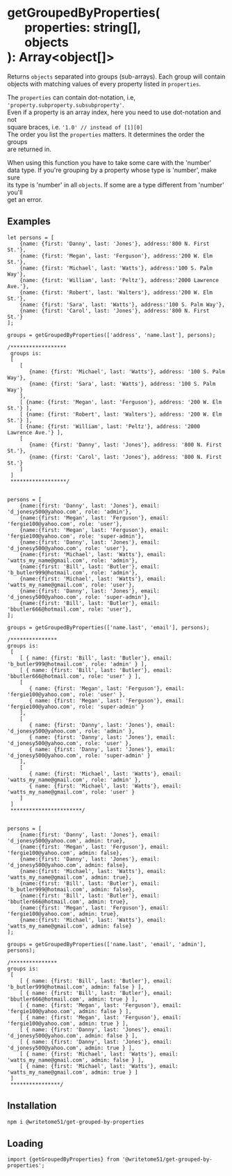 # getGroupedByProperties(<br>&nbsp;&nbsp;&nbsp;&nbsp;&nbsp;&nbsp;properties: string[],<br>&nbsp;&nbsp;&nbsp;&nbsp;&nbsp;&nbsp;objects<br>): Array<object[]>

Returns `objects` separated into groups (sub-arrays).  Each group will contain  
objects with matching values of every property listed in `properties`.   

The `properties` can contain dot-notation, i.e, `'property.subproperty.subsubproperty'`.  
Even if a property is an array index, here you need to use dot-notation and not  
square braces, i.e. `'1.0' // instead of [1][0]`  
The order you list the `properties` matters.  It determines the order the groups  
are returned in. 

When using this function you have to take some care with the 'number'  
data type.  If you're grouping by a property whose type is 'number', make sure  
its type is 'number' in all `objects`.  If some are a type different from 'number' you'll  
get an error.

## Examples
```
let persons = [
	{name: {first: 'Danny', last: 'Jones'}, address:'800 N. First St.'},
	{name: {first: 'Megan', last: 'Ferguson'}, address:'200 W. Elm St.'},
	{name: {first: 'Michael', last: 'Watts'}, address:'100 S. Palm Way'},
	{name: {first: 'William', last: 'Peltz'}, address:'2000 Lawrence Ave.'},
	{name: {first: 'Robert', last: 'Walters'}, address:'200 W. Elm St.'},
	{name: {first: 'Sara', last: 'Watts'}, address:'100 S. Palm Way'},
	{name: {first: 'Carol', last: 'Jones'}, address:'800 N. First St.'}
];

groups = getGroupedByProperties(['address', 'name.last'], persons);

/******************
 groups is:
 [
    [
       {name: {first: 'Michael', last: 'Watts'}, address: '100 S. Palm Way'},
       {name: {first: 'Sara', last: 'Watts'}, address: '100 S. Palm Way'}
    ],
    [ {name: {first: 'Megan', last: 'Ferguson'}, address: '200 W. Elm St.'} ],
    [ {name: {first: 'Robert', last: 'Walters'}, address: '200 W. Elm St.'} ],
    [ {name: {first: 'William', last: 'Peltz'}, address: '2000 Lawrence Ave.'} ],
    [
       {name: {first: 'Danny', last: 'Jones'}, address: '800 N. First St.'},
       {name: {first: 'Carol', last: 'Jones'}, address: '800 N. First St.'}
    ]
 ]
 ******************/
 
 
persons = [
	{name:{first: 'Danny', last: 'Jones'}, email: 'd_jonesy500@yahoo.com', role: 'admin'},
	{name:{first: 'Megan', last: 'Ferguson'}, email: 'fergie100@yahoo.com', role: 'user'},
	{name:{first: 'Megan', last: 'Ferguson'}, email: 'fergie100@yahoo.com', role: 'super-admin'},
	{name:{first: 'Danny', last: 'Jones'}, email: 'd_jonesy500@yahoo.com', role: 'user'},
	{name:{first: 'Michael', last: 'Watts'}, email: 'watts_my_name@gmail.com', role: 'admin'},
	{name:{first: 'Bill', last: 'Butler'}, email: 'b_butler999@hotmail.com', role: 'admin'},
	{name:{first: 'Michael', last: 'Watts'}, email: 'watts_my_name@gmail.com', role: 'user'},
	{name:{first: 'Danny', last: 'Jones'}, email: 'd_jonesy500@yahoo.com', role: 'super-admin'},
	{name:{first: 'Bill', last: 'Butler'}, email: 'bbutler666@hotmail.com', role: 'user'},
];

groups = getGroupedByProperties(['name.last', 'email'], persons);

/***************
groups is:
 [
    [ { name: {first: 'Bill', last: 'Butler'}, email: 'b_butler999@hotmail.com', role: 'admin' } ],
    [ { name: {first: 'Bill', last: 'Butler'}, email: 'bbutler666@hotmail.com', role: 'user' } ],
    [
       { name: {first: 'Megan', last: 'Ferguson'}, email: 'fergie100@yahoo.com', role: 'user' },
       { name: {first: 'Megan', last: 'Ferguson'}, email: 'fergie100@yahoo.com', role: 'super-admin' }
    ],
    [
       { name: {first: 'Danny', last: 'Jones'}, email: 'd_jonesy500@yahoo.com', role: 'admin' },
       { name: {first: 'Danny', last: 'Jones'}, email: 'd_jonesy500@yahoo.com', role: 'user' },
       { name: {first: 'Danny', last: 'Jones'}, email: 'd_jonesy500@yahoo.com', role: 'super-admin' }
    ],
    [
       { name: {first: 'Michael', last: 'Watts'}, email: 'watts_my_name@gmail.com', role: 'admin' },
       { name: {first: 'Michael', last: 'Watts'}, email: 'watts_my_name@gmail.com', role: 'user' }
    ]
 ]
 ***********************/
 
 
persons = [
	{name:{first: 'Danny', last: 'Jones'}, email: 'd_jonesy500@yahoo.com', admin: true},
	{name:{first: 'Megan', last: 'Ferguson'}, email: 'fergie100@yahoo.com', admin: false},
	{name:{first: 'Danny', last: 'Jones'}, email: 'd_jonesy500@yahoo.com', admin: false},
	{name:{first: 'Michael', last: 'Watts'}, email: 'watts_my_name@gmail.com', admin: true},
	{name:{first: 'Bill', last: 'Butler'}, email: 'b_butler999@hotmail.com', admin: false},
	{name:{first: 'Bill', last: 'Butler'}, email: 'bbutler666@hotmail.com', admin: true},
	{name:{first: 'Megan', last: 'Ferguson'}, email: 'fergie100@yahoo.com', admin: true},
	{name:{first: 'Michael', last: 'Watts'}, email: 'watts_my_name@gmail.com', admin: false}
];

groups = getGroupedByProperties(['name.last', 'email', 'admin'], persons);

/***************
groups is:
 [
    [ { name: {first: 'Bill', last: 'Butler'}, email: 'b_butler999@hotmail.com', admin: false } ],
    [ { name: {first: 'Bill', last: 'Butler'}, email: 'bbutler666@hotmail.com', admin: true } ],
    [ { name: {first: 'Megan', last: 'Ferguson'}, email: 'fergie100@yahoo.com', admin: false } ],
    [ { name: {first: 'Megan', last: 'Ferguson'}, email: 'fergie100@yahoo.com', admin: true } ],
    [ { name: {first: 'Danny', last: 'Jones'}, email: 'd_jonesy500@yahoo.com', admin: false } ],
    [ { name: {first: 'Danny', last: 'Jones'}, email: 'd_jonesy500@yahoo.com', admin: true } ],
    [ { name: {first: 'Michael', last: 'Watts'}, email: 'watts_my_name@gmail.com', admin: false } ],
    [ { name: {first: 'Michael', last: 'Watts'}, email: 'watts_my_name@gmail.com', admin: true } ]
 ]
 ****************/
```

## Installation

```bash
npm i @writetome51/get-grouped-by-properties
```
## Loading
```
import {getGroupedByProperties} from '@writetome51/get-grouped-by-properties';
```
